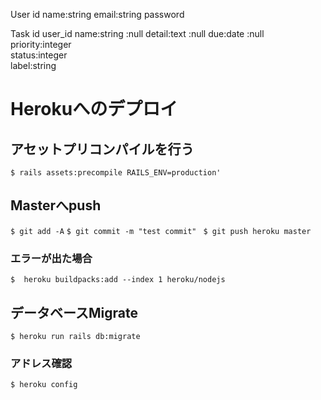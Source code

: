 User
  id
  name:string
  email:string
  password


Task
  id
  user_id
  name:string  :null
  detail:text  :null
  due:date  :null
  priority:integer  
  status:integer   
  label:string   



# Herokuへのデプロイ

## アセットプリコンパイルを行う
`$ rails assets:precompile RAILS_ENV=production'`

## Masterへpush
`$ git add -A`
`$ git commit -m "test commit" `
`$ git push heroku master`

### エラーが出た場合
`$  heroku buildpacks:add --index 1 heroku/nodejs`

## データベースMigrate
`$ heroku run rails db:migrate`

### アドレス確認
`$ heroku config`
